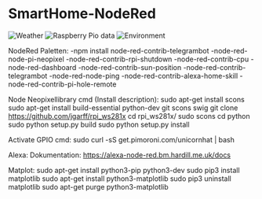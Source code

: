 # SmartHome-NodeRed

![Weather](https://user-images.githubusercontent.com/71424781/153758811-51d94aa3-15f2-47fe-8f4f-fd06421da74a.JPG)
![Raspberry Pio data](https://user-images.githubusercontent.com/71424781/153758816-8dbc336c-b97f-4cac-8ace-aae0281e0d96.JPG)
![Environment](https://user-images.githubusercontent.com/71424781/153758819-6cac69bf-5b2c-4fe6-872d-94a73606abe4.JPG)


NodeRed Paletten:
-npm install node-red-contrib-telegrambot
-node-red-node-pi-neopixel
-node-red-contrib-rpi-shutdown
-node-red-contrib-cpu
-node-red-dashboard
-node-red-contrib-sun-position
-node-red-contrib-telegrambot
-node-red-node-ping
-node-red-contrib-alexa-home-skill
-node-red-contrib-pi-hole-remote

Node Neopixellibrary cmd (Install description):
sudo apt-get install scons
sudo apt-get install build-essential python-dev git scons swig
git clone https://github.com/jgarff/rpi_ws281x
cd rpi_ws281x/
sudo scons
cd python
sudo python setup.py build
sudo python setup.py install

Activate GPIO cmd:
sudo curl -sS get.pimoroni.com/unicornhat | bash

Alexa:
Dokumentation: https://alexa-node-red.bm.hardill.me.uk/docs

Matplot:
sudo apt-get install python3-pip python3-dev
sudo pip3 install matplotlib
sudo apt-get install python3-matplotlib
sudo pip3 uninstall matplotlib
sudo apt-get purge python3-matplotlib
